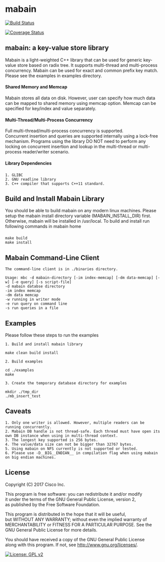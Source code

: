 # mabain

[![Build Status](https://travis-ci.org/spadalkar/mabain.svg?branch=master)](https://travis-ci.org/spadalkar/mabain)

[![Coverage Status](https://coveralls.io/repos/github/spadalkar/mabain/badge.svg)](https://coveralls.io/github/spadalkar/mabain)

## mabain: a key-value store library

Mabain is a light-weighted C++ library that can be used for generic
key-value store based on radix tree. It supports multi-thread and multi-process concurrency.
Mabain can be used for exact and common prefix key match. Please see the examples in
examples directory.

#### Shared Memory and Memcap

Mabain stores all data on disk. However, user can specify how much data can be
mapped to shared memory using memcap option. Memcap can be specified for key/index
and value separately.

#### Multi-Thread/Multi-Process Concurrency

Full multi-thread/multi-process concurrency is supported.  
Concurrent insertion and queries are supported internally using a lock-free mechanism.
Programs using the library DO NOT need to perform any locking on concurrent insertion
and lookup in the multi-thread or multi-process reader/writer scenario.

#### Library Dependencies
###
    1. GLIBC
    2. GNU readline library
    3. C++ compiler that supports C++11 standard.

## Build and Install Mabain Library

You should be able to build mabain on any modern linux machines. Please setup the mabain
install directory variable (MABAIN_INSTALL_DIR) first. Otherwise, mabain will be installed
in /usr/local. To build and install run following commands in mabain home 
###
    make build  
    make install  

## Mabain Command-Line Client

    The command-line client is in ./binaries directory.

    Usage: mbc -d mabain-directory [-im index-memcap] [-dm data-memcap] [-w] [-e query] [-s script-file]
	-d mabain databse directory
	-im index memcap
	-dm data memcap
	-w running in writer mode
	-e run query on command line
	-s run queries in a file 

## Examples

Please follow these steps to run the examples  

    1. Build and install mabain library

	make clean build install
	
    2. Build examples 
	
	cd ./examples
	make
	
    3. Create the temporary database directory for examples
	
	mkdir ./tmp_dir  
	./mb_insert_test  

## Caveats

    1. Only one writer is allowed. However, multiple readers can be running concurrently.  
    2. Mabain DB handle is not thread-safe. Each thread must have open its own DB instance when using in multi-thread context.
    3. The longest key supported is 256 bytes.  
    4. The value/data size can not be bigger than 32767 bytes.  
    5. Using mabain on NFS currently is not supported or tested.  
    6. Please use -D__BIG__ENDIAN__ in compilation flag when using mabain on big endian machines.

## License

Copyright (C) 2017 Cisco Inc.  
 
This program is free software: you can redistribute it and/or  modify  
it under the terms of the GNU General Public License, version 2,  
as published by the Free Software Foundation.  

This program is distributed in the hope that it will be useful,  
but WITHOUT ANY WARRANTY; without even the implied warranty of  
MERCHANTABILITY or FITNESS FOR A PARTICULAR PURPOSE.  See the  
GNU General Public License for more details.  

You should have received a copy of the GNU General Public License  
along with this program.  If not, see <http://www.gnu.org/licenses/>.

[![License: GPL v2](https://img.shields.io/badge/License-GPL%20v2-blue.svg)](https://www.gnu.org/licenses/old-licenses/gpl-2.0.en.html)
